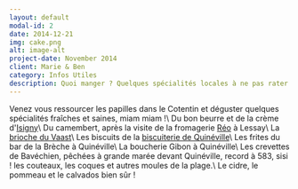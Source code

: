 ```yaml
---
layout: default
modal-id: 2
date: 2014-12-21
img: cake.png
alt: image-alt
project-date: November 2014
client: Marie & Ben
category: Infos Utiles
description: Quoi manger ? Quelques spécialités locales à ne pas rater !
---
```


Venez vous ressourcer les papilles dans le Cotentin et déguster quelques spécialités fraîches et saines, miam miam !\\
Du bon beurre et de la crème d'[Isigny](http://www.isigny-ste-mere.com/)\\
Du camembert, après la visite de la fromagerie [Réo](http://www.reaux.fr/) à Lessay\\
La [brioche du Vaast](http://www.la-brioche-du-vast.com/)\\
Les biscuits de la [biscuiterie de Quinéville](http://www.biscuiterie-quineville.com/)\\
Les frites du bar de la Brèche à Quinéville\\
La boucherie Gibon à Quinéville\\
Les crevettes de Bavéchien, pêchées à grande marée devant Quinéville, record à 583, sisi ! les couteaux, les coques et autres moules de la plage.\\
Le cidre, le pommeau et le calvados bien sûr !
